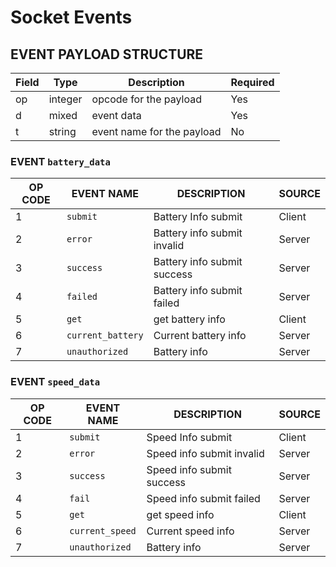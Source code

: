 # Socket Events

## EVENT PAYLOAD STRUCTURE

| Field | Type    | Description                | Required   |
|-------|---------|----------------------------|------------|
| op    | integer | opcode for the payload     | Yes        |
| d     | mixed   | event data                 | Yes        |
| t     | string  | event name for the payload | No         |

### EVENT `battery_data`

| OP CODE | EVENT NAME        | DESCRIPTION                 | SOURCE |
|---------|-------------------|-----------------------------|--------|
| 1       | `submit`          | Battery Info submit         | Client |
| 2       | `error`           | Battery info submit invalid | Server |
| 3       | `success`         | Battery info submit success | Server |
| 4       | `failed`          | Battery info submit failed  | Server |
| 5       | `get`             | get battery info            | Client |
| 6       | `current_battery` | Current battery info        | Server |
| 7       | `unauthorized`    | Battery info                | Server |

### EVENT `speed_data`

| OP CODE | EVENT NAME      | DESCRIPTION               | SOURCE |
|---------|-----------------|---------------------------|--------|
| 1       | `submit`        | Speed Info submit         | Client |
| 2       | `error`         | Speed info submit invalid | Server |
| 3       | `success`       | Speed info submit success | Server |
| 4       | `fail`          | Speed info submit failed  | Server |
| 5       | `get`           | get speed info            | Client |
| 6       | `current_speed` | Current speed info        | Server |
| 7       | `unauthorized`  | Battery info              | Server |

